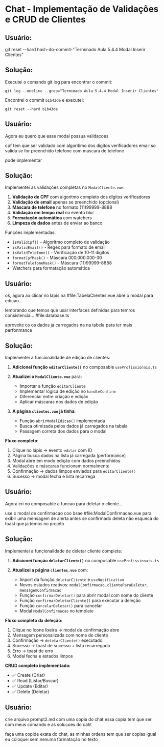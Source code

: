 # Chat - Implementação de Validações e CRUD de Clientes

## Usuário:
git reset --hard hash-do-commit-"Terminado Aula 5.4.4 Modal Inserir Clientes"

## Solução:
Executei o comando git log para encontrar o commit:
```
git log --oneline --grep="Terminado Aula 5.4.4 Modal Inserir Clientes"
```

Encontrei o commit `b1b43de` e executei:
```
git reset --hard b1b43de
```

## Usuário:
Agora eu quero que esse modal possua validacoes

cpf tem que ser validado com algoritimo dos digitos verificadores
email so valida se for preenchido
telefone com mascara de telefone

pode implementar

## Solução:
Implementei as validações completas no `ModalCliente.vue`:

1. **Validação de CPF** com algoritmo completo dos dígitos verificadores
2. **Validação de email** apenas se preenchido (opcional)
3. **Máscara de telefone** no formato (11)99999-8888
4. **Validação em tempo real** no evento blur
5. **Formatação automática** com watchers
6. **Limpeza de dados** antes de enviar ao banco

Funções implementadas:
- `isValidCpf()` - Algoritmo completo de validação
- `isValidEmail()` - Regex para formato de email
- `isValidTelefone()` - Verificação de 10-11 dígitos
- `formatCpfMask()` - Máscara 000.000.000-00
- `formatTelefoneMask()` - Máscara (11)99999-8888
- Watchers para formatação automática

## Usuário:
ok, agora ao clicar no lapis na #file:TabelaClientes.vue abre o modal para edicao...

lembrando que temos que usar interfaces definidas para temros consistencia... #file:database.ts 

aproveite os  os dados ja carregados na  na tabela para ter mais perfonmance

## Solução:
Implementei a funcionalidade de edição de clientes:

1. **Adicionei função `editarCliente()`** no composable `useProfissionais.ts`
2. **Atualizei o `ModalCliente.vue`** para:
   - Importar a função `editarCliente`
   - Implementar lógica de edição no `handleConfirm`
   - Diferenciar entre criação e edição
   - Aplicar máscaras nos dados de edição

3. **A página `clientes.vue` já tinha**:
   - Função `abrirModalEdicao()` implementada
   - Busca otimizada pelos dados já carregados na tabela
   - Passagem correta dos dados para o modal

**Fluxo completo:**
1. Clique no lápis → evento `editar` com ID
2. Página busca dados na lista já carregada (performance)
3. Modal abre em modo edição com dados preenchidos
4. Validações e máscaras funcionam normalmente
5. Confirmação → dados limpos enviados para `editarCliente()`
6. Sucesso → modal fecha e lista recarrega

## Usuário:
Agora cri no composable a funcao para deletar o cliente...

use o modal de confirmacao coo bsae #file:ModalConfirmacao.vue para exibir uma mensagem de alerta antes se confirmado deleta não esqueca do toast  que ja temos no projeto

## Solução:
Implementei a funcionalidade de deletar cliente completa:

1. **Adicionei função `deletarCliente()`** no composable `useProfissionais.ts`

2. **Atualizei a página `clientes.vue`** com:
   - Import da função `deletarCliente` e `useNotification`
   - Novos estados reativos: `modalConfirmacao`, `clienteParaDeletar`, `mensagemConfirmacao`
   - Função `confirmarDeletar()` para abrir modal com nome do cliente
   - Função `confirmarDeletarCliente()` para executar a deleção
   - Função `cancelarDeletar()` para cancelar
   - Modal `ModalConfirmacao` no template

**Fluxo completo da deleção:**
1. Clique no ícone lixeira → modal de confirmação abre
2. Mensagem personalizada com nome do cliente
3. Confirmação → `deletarCliente()` executado
4. Sucesso → toast de sucesso + lista recarregada
5. Erro → toast de erro
6. Modal fecha e estados limpos

**CRUD completo implementado:**
- ✅ Create (Criar)
- ✅ Read (Listar/Buscar)  
- ✅ Update (Editar)
- ✅ Delete (Deletar)

## Usuário:
crie arquivo prompt2.md com uma copia do chat 
essa copia tem que ser com meus comando e as solucoes do caht

faça uma copide exata do chat, as minhas ordens tem que ser copias igual eu coloquei sem nenuma formatação no texto